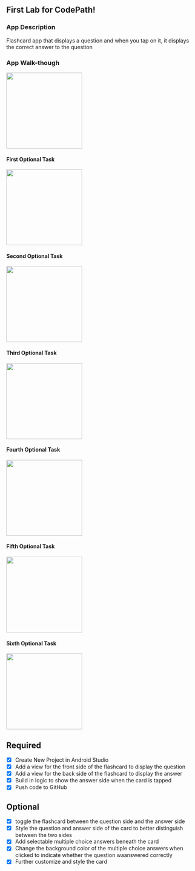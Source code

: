 ## First Lab for CodePath!

### App Description
Flashcard app that displays a question and when you tap on it, it displays the correct answer to the question

### App Walk-though

<img src="https://imgur.com/slrIupg.gif" width=200><br>

#### First Optional Task
<img src="https://imgur.com/yKVSKxf.gif" width=200><br>

#### Second Optional Task
<img src="https://i.imgur.com/AkQN5dg.gif" width=200><br>

#### Third Optional Task
<img src="https://i.imgur.com/ehNtdlr.gif" width=200><br>

#### Fourth Optional Task
<img src="https://i.imgur.com/jTpZRoZ.gif" width=200><br>

#### Fifth Optional Task
<img src="https://i.imgur.com/jbcwSYM.gif" width=200><br>

#### Sixth Optional Task
<img src="https://i.imgur.com/xWfq7mk.gif" width=200><br>


## Required
- [x] Create New Project in Android Studio
- [x] Add a view for the front side of the flashcard to display the question
- [x] Add a view for the back side of the flashcard to display the answer
- [x] Build in logic to show the answer side when the card is tapped
- [x] Push code to GitHub
## Optional
- [x] toggle the flashcard between the question side and the answer side
- [x] Style the question and answer side of the card to better distinguish between the two sides
- [x] Add selectable multiple choice answers beneath the card
- [x] Change the background color of the multiple choice answers when clicked to indicate whether the question waanswered correctly
- [x] Further customize and style the card
